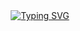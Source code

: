 <div align="center">
<a href="https://git.io/typing-svg"><img src="https://readme-typing-svg.demolab.com?font=Fira+Code&pause=1000&color=F7F7F7&center=true&vCenter=true&width=435&lines=narychkin;metaknowledge" alt="Typing SVG" /></a>
